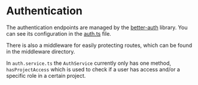 # Authentication

The authentication endpoints are managed by the [better-auth](https://github.com/elysiajs/better-auth) library.
You can see its configuration in the [auth.ts](https://github.com/JulianKarhof/pictshare-book/blob/master/apps/api/src/auth.ts) file.

There is also a middleware for easily protecting routes, which can be found in the middleware directory.

In `auth.service.ts` the `AuthService` currently only has one method, `hasProjectAccess` which is used to check if a user has access and/or a specific role in a certain project.
